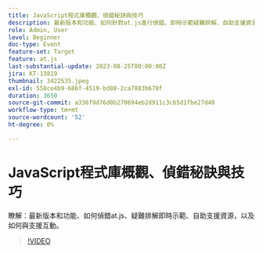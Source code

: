 ```yaml
---
title: JavaScript程式庫概觀、偵錯秘訣與技巧
description: 最新版本和功能、如何針對at.js進行偵錯、即時示範疑難排解、自助支援資源，以及如何與支援互動。
role: Admin, User
level: Beginner
doc-type: Event
feature-set: Target
feature: at.js
last-substantial-update: 2023-08-25T00:00:00Z
jira: KT-13819
thumbnail: 3422535.jpeg
exl-id: 558ce4b9-686f-4519-bd88-2ca7883b670f
duration: 3650
source-git-commit: a336f9d76d0b270694eb2d911c3c65d1fbe27d40
workflow-type: tm+mt
source-wordcount: '52'
ht-degree: 0%

---
```


# JavaScript程式庫概觀、偵錯秘訣與技巧

瞭解：最新版本和功能、如何偵錯at.js、疑難排解即時示範、自助支援資源，以及如何與支援互動。

>[!VIDEO](https://video.tv.adobe.com/v/3422535/?learn=on)
